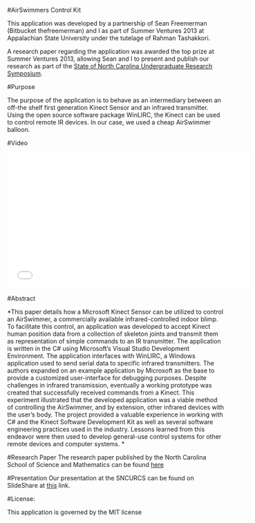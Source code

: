 #AirSwimmers Control Kit

This application was developed by a partnership of Sean Freemerman (Bitbucket thefreemerman) and I as part of Summer Ventures 2013 at Appalachian State University under the tutelage of Rahman Tashakkori. 

A research paper regarding the application was awarded the top prize at Summer Ventures 2013, allowing Sean and I to present and publish our research as part of the [State of North Carolina Undergraduate Research Symposium](http://www.sncurcs.org/). 

#Purpose

The purpose of the application is to behave as an intermediary between an off-the shelf first generation Kinect Sensor and an infrared transmitter. Using the open source software package WinLIRC, the Kinect can be used to control remote IR devices. In our case, we used a cheap AirSwimmer balloon. 


#Video

<iframe width="560" height="315" src="//www.youtube.com/embed/FZ-ZB5OkFgE" frameborder="0" allowfullscreen></iframe>


#Abstract

*This paper details how a Microsoft Kinect Sensor can be utilized to control an AirSwimmer, a commercially available infrared-controlled indoor blimp. To facilitate this control, an application was developed to accept Kinect human position data from a collection of skeleton joints and transmit them as representation of simple commands to an IR transmitter. The application is written in the C# using Microsoft’s Visual Studio Development Environment. The application interfaces with WinLIRC, a Windows application used to send serial data to specific infrared transmitters. The authors expanded on an example application by Microsoft as the base to provide a customized user-interface for debugging purposes. Despite challenges in infrared transmission, eventually a working prototype was created that successfully received commands from a Kinect. This experiment illustrated that the developed application was a viable method of controlling the AirSwimmer, and by extension, other infrared devices with the user’s body. The project provided a valuable experience in working with C# and the Kinect Software Development Kit as well as several software engineering practices used in the industry. Lessons learned from this endeavor were then used to develop general-use control systems for other remote devices and computer systems. 
*

#Research Paper
The research paper published by the North Carolina School of Science and Mathematics can be found [here](https://docs.google.com/document/d/1SaZCLNHebKGjkCv4mMH446-lHbUzXrhML_pGjRPPRzo/edit)

#Presentation
Our presentation at the SNCURCS can be found on SlideShare at [this](http://www.slideshare.net/AkhilAcharya1/leveraging-the-kinect-sdk-to-control-a-remote-device-29597141) link. 



#License: 

This application is governed by the MIT license 
